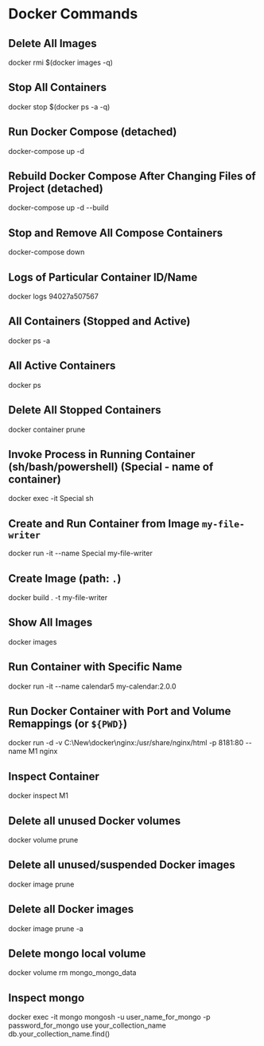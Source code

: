 # Docker Commands

## Delete All Images
docker rmi $(docker images -q)

## Stop All Containers
docker stop $(docker ps -a -q)

## Run Docker Compose (detached)
docker-compose up -d

## Rebuild Docker Compose After Changing Files of Project (detached)
docker-compose up -d --build

## Stop and Remove All Compose Containers
docker-compose down

## Logs of Particular Container ID/Name
docker logs 94027a507567

## All Containers (Stopped and Active)
docker ps -a

## All Active Containers
docker ps

## Delete All Stopped Containers
docker container prune

## Invoke Process in Running Container (sh/bash/powershell) (Special - name of container)
docker exec -it Special sh

## Create and Run Container from Image `my-file-writer`
docker run -it --name Special my-file-writer

## Create Image (path: `.`)
docker build . -t my-file-writer

## Show All Images
docker images

## Run Container with Specific Name
docker run -it --name calendar5 my-calendar:2.0.0

## Run Docker Container with Port and Volume Remappings (or `${PWD}`)
docker run -d -v C:\New\docker\nginx:/usr/share/nginx/html -p 8181:80 --name M1 nginx

## Inspect Container
docker inspect M1

## Delete all unused Docker volumes
docker volume prune

## Delete all unused/suspended Docker images
docker image prune

## Delete all Docker images
docker image prune -a

## Delete mongo local volume
docker volume rm mongo_mongo_data

## Inspect mongo
docker exec -it mongo mongosh -u user_name_for_mongo -p password_for_mongo
use your_collection_name
db.your_collection_name.find()
